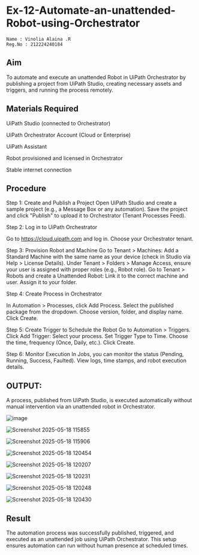 # Ex-12-Automate-an-unattended-Robot-using-Orchestrator

~~~
Name : Vinolia Alaina .R
Reg.No : 212224240184
~~~

## Aim
To automate and execute an unattended Robot in UiPath Orchestrator by publishing a project from UiPath Studio, creating necessary assets and triggers, and running the process remotely.

## Materials Required
UiPath Studio (connected to Orchestrator)

UiPath Orchestrator Account (Cloud or Enterprise)

UiPath Assistant

Robot provisioned and licensed in Orchestrator

Stable internet connection

## Procedure
Step 1: Create and Publish a Project
Open UiPath Studio and create a sample project (e.g., a Message Box or any automation).
Save the project and click "Publish" to upload it to Orchestrator (Tenant Processes Feed).

Step 2: Log in to UiPath Orchestrator

Go to https://cloud.uipath.com and log in.
Choose your Orchestrator tenant.

Step 3: Provision Robot and Machine
Go to Tenant > Machines: Add a Standard Machine with the same name as your device (check in Studio via Help > License Details).
Under Tenant > Folders > Manage Access, ensure your user is assigned with proper roles (e.g., Robot role).
Go to Tenant > Robots and create a Unattended Robot:
Link it to the correct machine and user.
Assign it to your folder.

Step 4: Create Process in Orchestrator

In Automation > Processes, click Add Process.
Select the published package from the dropdown.
Choose version, folder, and display name.
Click Create.

Step 5: Create Trigger to Schedule the Robot
Go to Automation > Triggers.
Click Add Trigger:
Select your process.
Set Trigger Type to Time.
Choose the time, frequency (Once, Daily, etc.).
Click Create.

Step 6: Monitor Execution
In Jobs, you can monitor the status (Pending, Running, Success, Faulted).
View logs, time stamps, and robot execution details.

## OUTPUT:
A process, published from UiPath Studio, is executed automatically without manual intervention via an unattended robot in Orchestrator.

![image](https://github.com/user-attachments/assets/c924763a-e83e-402a-aab6-709f6db46076)

![Screenshot 2025-05-18 115855](https://github.com/user-attachments/assets/befa9a85-ea5e-4b2c-9f74-5d6754effd40)

![Screenshot 2025-05-18 115906](https://github.com/user-attachments/assets/a3581cdb-9c25-4c6b-b91c-e24584ec4901)

![Screenshot 2025-05-18 120454](https://github.com/user-attachments/assets/2fad2291-b627-41ae-8723-6ca8d4ec49df)

![Screenshot 2025-05-18 120207](https://github.com/user-attachments/assets/b4a60716-c06d-46b8-9e1a-7d4337d8318c)

![Screenshot 2025-05-18 120231](https://github.com/user-attachments/assets/66ed17a2-f6bd-48c4-97a8-ce826491b20d)

![Screenshot 2025-05-18 120248](https://github.com/user-attachments/assets/2f469c66-ee50-4c4b-9bb0-03346319d38f)

![Screenshot 2025-05-18 120430](https://github.com/user-attachments/assets/c2253489-408c-467c-bdb3-904b37ae4a56)
## Result
The automation process was successfully published, triggered, and executed as an unattended job using UiPath Orchestrator. This setup ensures automation can run without human presence at scheduled times.
